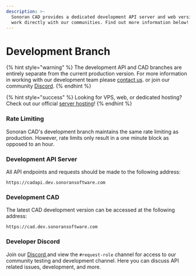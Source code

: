 ```yaml
---
description: >-
  Sonoran CAD provides a dedicated development API server and web version to
  work directly with our communities. Find out more information below!
---
```


# Development Branch

{% hint style="warning" %}
The development API and CAD branches are entirely separate from the current production version. For more information in working with our development team please [contact us](https://support.sonoransoftware.com). or join our community [Discord](http://discord.sonorancad.com/).
{% endhint %}

{% hint style="success" %}
Looking for VPS, web, or dedicated hosting? Check out our official [server hosting](../../sonoran-servers/server-hosting.md)!
{% endhint %}

### Rate Limiting

Sonoran CAD's development branch maintains the same rate limiting as production. However, rate limits only result in a one minute block as opposed to an hour.

### Development API Server

All API endpoints and requests should be made to the following address:

```text
https://cadapi.dev.sonoransoftware.com
```

### Development CAD

The latest CAD development version can be accessed at the following address:

```text
https://cad.dev.sonoransoftware.com
```

### Developer Discord

Join our [Discord ](http://discord.sonorancad.com/)and view the `#request-role` channel for access to our community testing and development channel. Here you can discuss API related issues, development, and more.

